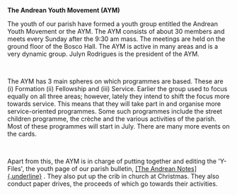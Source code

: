 **The Andrean Youth Movement (AYM)**

The youth of our parish have formed a youth group entitled the Andrean
Youth Movement or the AYM. The AYM consists of about 30 members and
meets every Sunday after the 9:30 am mass. The meetings are held on the
ground floor of the Bosco Hall. The AYM is active in many areas and is a
very dynamic group. Julyn Rodrigues is the president of the AYM.

 

The AYM has 3 main spheres on which programmes are based. These are (i)
Formation (ii) Fellowship and (iii) Service. Earlier the group used to
focus equally on all three areas; however, lately they intend to shift
the focus more towards service. This means that they will take part in
and organise more service-oriented programmes. Some such programmes
include the street children programme, the crèche and the various
activities of the parish. Most of these programmes will start in July.
There are many more events on the cards.

 

Apart from this, the AYM is in charge of putting together and editing
the \'Y-Files\', the youth page of our parish bulletin, [[The Andrean
Notes]{.underline}](andreanNotes.html) . They also put up the crib in
church at Christmas. They also conduct paper drives, the proceeds of
which go towards their activities.
